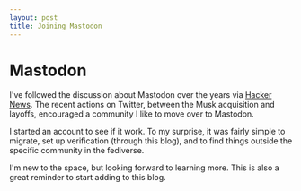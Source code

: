 ```yaml
---
layout: post
title: Joining Mastodon
---
```


# Mastodon

I've followed the discussion about Mastodon over the years via [Hacker News](https://news.ycombinator.com). The recent actions on Twitter, between the Musk acquisition and layoffs, encouraged a community I like to move over to Mastodon.

I started an account to see if it work. To my surprise, it was fairly simple to migrate, set up verification (through this blog), and to find things outside the specific community in the fediverse.

I'm new to the space, but looking forward to learning more. This is also a great reminder to start adding to this blog.
